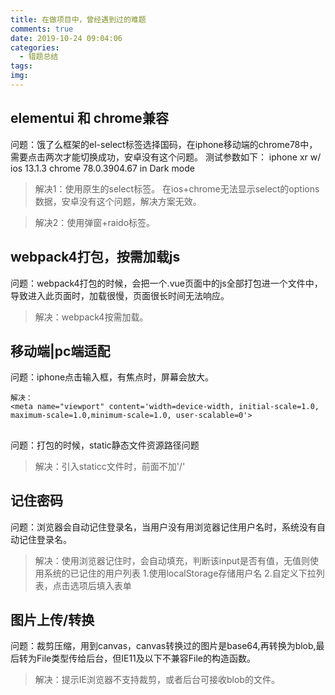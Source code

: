 ```yaml
---
title: 在做项目中，曾经遇到过的难题
comments: true
date: 2019-10-24 09:04:06
categories:
  - 错题总结
tags:
img:
---
```


## elementui 和 chrome兼容

问题：饿了么框架的el-select标签选择国码，在iphone移动端的chrome78中，需要点击两次才能切换成功，安卓没有这个问题。
测试参数如下：
iphone xr w/ ios 13.1.3
chrome 78.0.3904.67 in Dark mode	

> 解决1：使用原生的select标签。
>在ios+chrome无法显示select的options数据，安卓没有这个问题，解决方案无效。

> 解决2：使用弹窗+raido标签。

## webpack4打包，按需加载js

问题：webpack4打包的时候，会把一个.vue页面中的js全部打包进一个文件中，导致进入此页面时，加载很慢，页面很长时间无法响应。

> 解决：webpack4按需加载。

## 移动端|pc端适配

问题：iphone点击输入框，有焦点时，屏幕会放大。
```
解决：
<meta name="viewport" content='width=device-width, initial-scale=1.0, maximum-scale=1.0,minimum-scale=1.0, user-scalable=0'>
```

## 

问题：打包的时候，static静态文件资源路径问题

> 解决：引入staticc文件时，前面不加'/'

## 记住密码

问题：浏览器会自动记住登录名，当用户没有用浏览器记住用户名时，系统没有自动记住登录名。

> 解决：使用浏览器记住时，会自动填充，判断该input是否有值，无值则使用系统的已记住的用户列表
> 1.使用localStorage存储用户名
> 2.自定义下拉列表，点击选项后填入表单

## 图片上传/转换

问题：裁剪压缩，用到canvas，canvas转换过的图片是base64,再转换为blob,最后转为File类型传给后台，但IE11及以下不兼容File的构造函数。

> 解决：提示IE浏览器不支持裁剪，或者后台可接收blob的文件。
